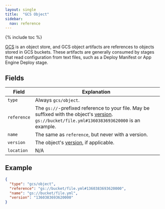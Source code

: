 ```yaml
---
layout: single
title:  "GCS Object"
sidebar:
  nav: reference
---
```


{% include toc %}

[GCS](https://cloud.google.com/storage/) is an object store, and GCS object
artifacts are references to objects stored in GCS buckets. These artifacts are
generally consumed by stages that read configuration from text files, such as a
Deploy Manifest or App Engine Deploy stage.

## Fields

| Field | Explanation |
|-|-----------|
| `type` | Always `gcs/object`. |
| `reference` | The `gs://`-prefixed reference to your file. May be suffixed with the object's [version](https://cloud.google.com/storage/docs/gsutil/addlhelp/ObjectVersioningandConcurrencyControl). `gs://bucket/file.yml#1360383693620000` is an example. |
| `name` | The same as `reference`, but never with a version. |
| `version` | The object's [version](https://cloud.google.com/storage/docs/gsutil/addlhelp/ObjectVersioningandConcurrencyControl), if applicable. |
| `location` | N/A |

## Example

```json
{
  "type": "gcs/object",
  "reference": "gs://bucket/file.yml#1360383693620000",
  "name": "gs://bucket/file.yml",
  "version": "1360383693620000"
}
```
